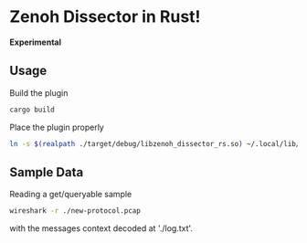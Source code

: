 # Zenoh Dissector in Rust!

**Experimental**

## Usage

Build the plugin

```bash
cargo build
```

Place the plugin properly

```bash
ln -s $(realpath ./target/debug/libzenoh_dissector_rs.so) ~/.local/lib/wireshark/plugins/4.0/epan/libzenoh_dissector_rs.so
```

## Sample Data

Reading a get/queryable sample

```bash
wireshark -r ./new-protocol.pcap
```

with the messages context decoded at './log.txt'.
